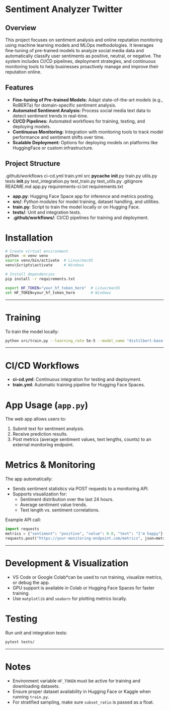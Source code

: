 


# Sentiment Analyzer Twitter


## Overview

This project focuses on sentiment analysis and online reputation monitoring using machine learning models and MLOps methodologies. It leverages fine-tuning of pre-trained models to analyze social media data and automatically classify user sentiments as positive, neutral, or negative. The system includes CI/CD pipelines, deployment strategies, and continuous monitoring tools to help businesses proactively manage and improve their reputation online.
## Features

- **Fine-tuning of Pre-trained Models:** Adapt state-of-the-art models (e.g., RoBERTa) for domain-specific sentiment analysis.
- **Automated Sentiment Analysis:** Process social media text data to detect sentiment trends in real-time.
- **CI/CD Pipelines:** Automated workflows for training, testing, and deploying models.
- **Continuous Monitoring:** Integration with monitoring tools to track model performance and sentiment shifts over time.
- **Scalable Deployment:** Options for deploying models on platforms like HuggingFace or custom infrastructure.

## Project Structure
.github/workflows
    ci-cd.yml
    train.yml
src
    __pycache__
    __init__.py
    train.py
    utils.py
tests
    __init__.py
    test_integration.py
    test_train.py
    test_utils.py
.gitignore
README.md
app.py
requirements-ci.txt
requirements.txt


- **app.py**: Hugging Face Space app for inference and metrics posting.  
- **src/**: Python modules for model training, dataset handling, and utilities.  
- **train.py**: Script to train the model locally or on Hugging Face.  
- **tests/**: Unit and integration tests.  
- **.github/workflows/**: CI/CD pipelines for training and deployment.

# Installation

```bash
# Create virtual environment
python -m venv venv
source venv/bin/activate  # Linux/macOS
venv\Scripts\activate     # Windows

# Install dependencies
pip install -r requirements.txt

export HF_TOKEN="your_hf_token_here"  # Linux/macOS
set HF_TOKEN=your_hf_token_here       # Windows
```

---

# Training

To train the model locally:

```bash
python src/train.py --learning_rate 5e-5 --model_name "distilbert-base-uncased" --subset_ratio 0.1
```


---

# CI/CD Workflows

- **ci-cd.yml**: Continuous integration for testing and deployment.
- **train.yml**: Automatic training pipeline for Hugging Face Spaces.

# App Usage (`app.py`)

The web app allows users to:
1. Submit text for sentiment analysis.  
2. Receive prediction results.  
3. Post metrics (average sentiment values, text lengths, counts) to an external monitoring endpoint.

# Metrics & Monitoring

The app automatically:
- Sends sentiment statistics via POST requests to a monitoring API.
- Supports visualization for:
  - Sentiment distribution over the last 24 hours.
  - Average sentiment value trends.
  - Text length vs. sentiment correlations.

Example API call:
```python
import requests
metrics = {"sentiment": "positive", "value": 0.8, "text": "I'm happy"}
requests.post("https://your-monitoring-endpoint.com/metrics", json=metrics)
```


---


# Development & Visualization

- VS Code or Google Colab*can be used to run training, visualize metrics, or debug the app.  
- GPU support is available in Colab or Hugging Face Spaces for faster training.  
- Use `matplotlib` and `seaborn` for plotting metrics locally.

# Testing

Run unit and integration tests:

```bash
pytest tests/
```

---

# Notes

- Environment variable `HF_TOKEN` must be active for training and downloading datasets.  
- Ensure proper dataset availability in Hugging Face or Kaggle when running `train.py`.  
- For stratified sampling, make sure `subset_ratio` is passed as a float.
